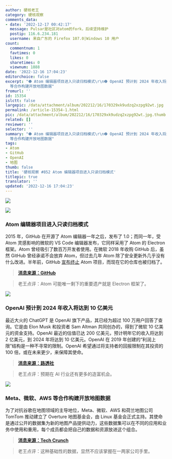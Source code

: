 ```yaml
---
author: 硬核老王
category: 硬核观察
comments_data:
- date: '2022-12-17 00:42:17'
  message: Pulsar是社区对atom的fork，后续坚持维护
  postip: 116.6.234.181
  username: 来自广东的 Firefox 107.0|Windows 10 用户
count:
  commentnum: 1
  favtimes: 0
  likes: 0
  sharetimes: 0
  viewnum: 1888
date: '2022-12-16 17:04:23'
editorchoice: false
excerpt: "❶ Atom 编辑器项目进入只读归档模式\r\n❷ OpenAI 预计到 2024 年收入将达到 10 亿美元\r\n❸ Meta、微软、AWS
  等合作构建开放地图数据"
fromurl: ''
id: 15354
islctt: false
largepic: /data/attachment/album/202212/16/170329xk9udzq2xzpg92wt.jpg
permalink: /article-15354-1.html
pic: /data/attachment/album/202212/16/170329xk9udzq2xzpg92wt.jpg.thumb.jpg
related: []
reviewer: ''
selector: ''
summary: "❶ Atom 编辑器项目进入只读归档模式\r\n❷ OpenAI 预计到 2024 年收入将达到 10 亿美元\r\n❸ Meta、微软、AWS
  等合作构建开放地图数据"
tags:
- Atom
- GitHub
- OpenAI
- 地图
thumb: false
title: '硬核观察 #852 Atom 编辑器项目进入只读归档模式'
titlepic: true
translator: ''
updated: '2022-12-16 17:04:23'
---
```


![](/data/attachment/album/202212/16/170329xk9udzq2xzpg92wt.jpg)


![](/data/attachment/album/202212/16/170338vnwz7ri55vmfnwa0.jpg)


### Atom 编辑器项目进入只读归档模式


2015 年，GitHub 在开源了 Atom 编辑器一年之后，发布了 1.0；而同一年，受 Atom 灵感影响的微软的 VS Code 编辑器发布，它同样采用了 Atom 的 Electron 框架。Atom 曾经吸引了数百万开发者使用。在微软 2018 年收购 GitHub 后，虽然 GitHub 曾经承诺不会放弃 Atom，但过去几年 Atom 除了安全更新外几乎没有什么改进。半年前，GitHub [宣布终止](/article-14691-1.html) Atom 项目，而现在它的仓库也被归档了。



> 
> **[消息来源：GitHub](https://github.com/atom/atom)**
> 
> 
> 



> 
> 老王点评：Atom 可能唯一剩下的重要遗产就是 Electron 框架了。
> 
> 
> 


![](/data/attachment/album/202212/16/170348mzh0hcs3hnnphnrs.jpg)


### OpenAI 预计到 2024 年收入将达到 10 亿美元


最近大火的 ChatGPT 是 OpenAI 旗下产品，其已经为超过 100 万用户回答了查询。它是由 Elon Musk 和投资者 Sam Altman 共同创办的，得到了微软 10 亿美元的资金支持。OpenAI 最近的估值已达 200 亿美元，预计明年它的收入将达到 2 亿美元，到 2024 年将达到 10 亿美元。OpenAI 在 2019 年创建的“利润上限”结构是一种不寻常的限制。OpenAI 希望通过将支持者的回报限制在其投资的 100 倍，或在未来更少，来保障其使命。



> 
> **[消息来源：路透社](https://www.reuters.com/business/chatgpt-owner-openai-projects-1-billion-revenue-by-2024-sources-2022-12-15/)**
> 
> 
> 



> 
> 老王点评：预期在 AI 行业还有更多的造富机会。
> 
> 
> 


![](/data/attachment/album/202212/16/170359psf9s889mqha977f.jpg)


### Meta、微软、AWS 等合作构建开放地图数据


为了对抗谷歌在地图领域的主导地位，Meta、微软、AWS 和荷兰地图公司 TomTom 推动建立了 Overture 地图基金会，由 Linux 基金会正式主持。其使命是通过公开的数据集为新的地图产品提供动力，这些数据集可以在不同的应用和业务中使用和重用，每个成员都会把自己的数据和资源放进这个组合。



> 
> **[消息来源：Tech Crunch](https://techcrunch.com/2022/12/15/meta-microsoft-aws-and-tomtom-launch-the-overture-maps-foundation-to-develop-interoperable-open-map-data/)**
> 
> 
> 



> 
> 老王点评：这种基础性的数据，显然不应该掌握在一两家公司手里。
> 
> 
>